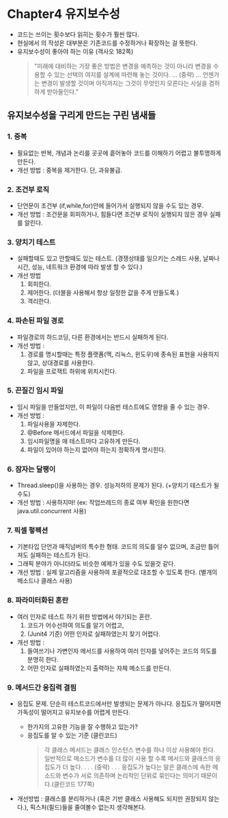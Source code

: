 # Chapter4 유지보수성

- 코드는 쓰이는 횟수보다 읽히는 횟수가 훨씬 많다.
- 현실에서 의 작성은 대부분은 기존코드를 수정하거나 확장하는 걸 뜻한다.
- 유지보수성이 좋아야 하는 이유 (객사오 182쪽)
    > "미래에 대비하는 가장 좋은 방법은 변경을 예측하는 것이 아니라 변경을 수용할 수 있는 선택의 여지를 설계에 마련해 놓는 것이다. ... (중략) ... 언젠가는 변경이 발생할 것이며 아직까지는 그것이 무엇인지 모른다는 사실을 겸허하게 받아들인다."

## 유지보수성을 구리게 만드는 구린 냄새들
### 1. 중복
- 필요없는 반복, 개념과 논리를 곳곳에 흩어놓아 코드를 이해하기 어렵고 불투명하게 만든다.
- 개선 방법 : 중복을 제거한다. 단, 과유불급.

### 2. 조건부 로직
- 단언문이 조건부 (if,while,for)안에 들어가서 실행되지 않을 수도 있는 경우.
- 개선 방법 : 조건문을 회피하거나, 힘들다면 조건부 로직이 실행되지 않은 경우 실패를 알린다.

### 3. 양치기 테스트
- 실패할때도 있고 안할때도 있는 테스트. (경쟁상태를 일으키는 스레드 사용, 날짜나 시간, 성능, 네트워크 환경에 따라 발생 할 수 있다.)
- 개선 방법 
    1. 회피한다.
    2. 제어한다. (더블을 사용해서 항상 일정한 값을 주게 만들도록.)
    3. 격리한다.
    
### 4. 파손된 파일 경로
- 파일경로의 하드코딩, 다른 환경에서는 반드시 실패하게 된다.
- 개선 방법 : 
    1. 경로를 명시할때는 특정 플랫폼(맥, 리눅스, 윈도우)에 종속된 표현을 사용하지 않고, 상대경로를 사용한다. 
    3. 파일을 프로잭트 하위에 위치시킨다.  
    
### 5. 끈질긴 임시 파일
- 임시 파일을 만들었지만, 이 파일이 다음번 테스트에도 영향을 줄 수 있는 경우.
- 개선 방법 :
    1. 파일사용을 자제한다.
    2. @Before 메서드에서 파일을 삭제한다.
    3. 임시파일명을 매 테스트마다 고유하게 만든다.
    4. 파일이 있어야 하는지 없어야 하는지 정확하게 명시힌다.
    
### 6. 잠자는 달팽이
- Thread.sleep()을 사용하는 경우. 성능저하의 문제가 된다. (+양치기 테스트가 될 수도)
- 개선 방법 : 사용하지마! (ex: 작업쓰레드의 종료 여부 확인을 원한다면 java.util.concurrent 사용)

### 7. 픽셀 펗펙션
- 기본타입 단언과 매직넘버의 특수한 형태. 코드의 의도를 알수 없으며, 조금만 틀어져도 실패하는 테스트가 된다.
- 그래픽 분야가 아니더라도 비슷한 예제가 있을 수도 있을것 같다.
- 개선 방법 : 실제 알고리즘을 사용하여 포괄적으로 대조할 수 있도록 한다. (별개의 메소드나 클래스 사용)

### 8. 파라미터화된 혼란
- 여러 인자로 테스트 하기 위한 방법에서 야기되는 혼란. 
    1. 코드가 어수선하여 의도를 알기 어렵고, 
    2. (Junit4 기준) 어떤 인자로 실패하였는지 찾기 어렵다.
- 개선 방법 :
    1. 들여쓰기나 가변인자 메서드를 사용하여 여러 인자를 넣어주는 코드의 의도를 분명히 한다.
    2. 어떤 인자로 실패하였는지 출력하는 자체 메소드를 만든다.
    
### 9. 메서드간 응집력 결핌
- 응집도 문제. 단순히 테스트코드에서만 발생되는 문제가 아니다. 응집도가 떨어지면 가독성이 떨어지고 유지보수를 어렵게 만든다.
    - 한가지의 고유한 기능을 잘 수행하고 있는가?
    - 응집도를 알 수 있는 기준 (클린코드)
        > 각 클래스 메서드는 클래스 인스턴스 변수를 하나 이상 사용해야 한다. 일반적으로 메소드가 변수를 더 많이 사용 할 수록 메서드와 클래스의 응집도가 더 높다. . . . (중략) . . . 응집도가 높다는 말은 클래스에 속한 메소드와 변수가 서로 의존하며 논리적인 단위로 묶인다는 의미기 때문이다.(클린코드 177쪽)
     
- 개선방법 : 클래스를 분리하거나 (혹은 기반 클래스 사용해도 되지만 권장되지 않는다.), 픽스처(필드)들을 줄여볼수 없는지 생각해본다. 